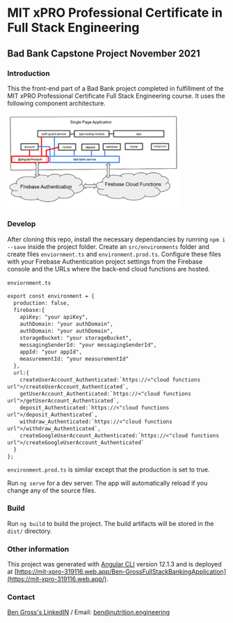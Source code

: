 # MIT xPRO Professional Certificate in Full Stack Engineering 
## Bad Bank Capstone Project November 2021

### Introduction
This the front-end part of a Bad Bank project completed in fulfillment of the MIT xPRO Professional Certificate Full Stack Engineering course. It uses the following component architecture. 

<img src="README_images/Image1.png" alt="drawing" width="400"/>

### Develop

After cloning this repo, install the necessary dependancies by running `npm i --save` inside the project folder. Create an `src/environments` folder and create files `enviornment.ts` and `environment.prod.ts`. Configure these files with your Firebase Authentication project settings from the Firebase console and the URLs where the back-end cloud functions are hosted. 

`enviornment.ts`

```
export const environment = {
  production: false,
  firebase:{
    apiKey: "your apiKey",
    authDomain: "your authDomain",
    authDomain: "your authDomain",
    storageBucket: "your storageBucket",
    messagingSenderId: "your messagingSenderId",
    appId: "your appId",
    measurementId: "your measurementId"
  },
  url:{
    createUserAccount_Authenticated:`https://<"cloud functions url">/createUserAccount_Authenticated`,
    getUserAccount_Authenticated:`https://<"cloud functions url">/getUserAccount_Authenticated`,
    deposit_Authenticated:`https://<"cloud functions url">/deposit_Authenticated`,
    withdraw_Authenticated:`https://<"cloud functions url">/withdraw_Authenticated`,
    createGoogleUserAccount_Authenticated:`https://<"cloud functions url">/createGoogleUserAccount_Authenticated`
  }
};
```

`environment.prod.ts` is similar except that the production is set to true. 

Run `ng serve` for a dev server. The app will automatically reload if you change any of the source files.

### Build

Run `ng build` to build the project. The build artifacts will be stored in the `dist/` directory.

### Other information

This project was generated with [Angular CLI](https://github.com/angular/angular-cli) version 12.1.3 and is deployed at [https://mit-xpro-319116.web.app/Ben-GrossFullStackBankingApplication](https://mit-xpro-319116.web.app/). 

### Contact 
[Ben Gross's LinkedIN](https://www.linkedin.com/in/nutritionengineering/) / Email: ben@nutrition.engineering
